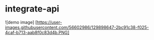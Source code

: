 # integrate-api

![demo image] [https://user-images.githubusercontent.com/56602986/129898647-2bc91c38-f025-4caf-b713-aab8f0c83d4b.PNG]
